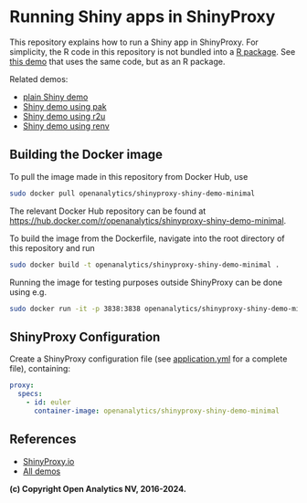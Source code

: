 # Running Shiny apps in ShinyProxy

This repository explains how to run a Shiny app in ShinyProxy. For simplicity,
the R code in this repository is not bundled into
a [R package](https://r-pkgs.org/).
See [this demo](https://github.com/openanalytics/shinyproxy-shiny-demo) that uses the
same code, but as an R package.

Related demos:

- [plain Shiny demo](https://github.com/openanalytics/shinyproxy-shiny-demo)
- [Shiny demo using pak](https://github.com/openanalytics/shinyproxy-shiny-pak-demo)
- [Shiny demo using r2u](https://github.com/openanalytics/shinyproxy-shiny-r2u-demo)
- [Shiny demo using renv](https://github.com/openanalytics/shinyproxy-shiny-renv-demo)

## Building the Docker image

To pull the image made in this repository from Docker Hub, use

```bash
sudo docker pull openanalytics/shinyproxy-shiny-demo-minimal
```

The relevant Docker Hub repository can be found at <https://hub.docker.com/r/openanalytics/shinyproxy-shiny-demo-minimal>.

To build the image from the Dockerfile, navigate into the root directory of this repository and run

```bash
sudo docker build -t openanalytics/shinyproxy-shiny-demo-minimal .
```

Running the image for testing purposes outside ShinyProxy can be done using e.g.

```bash
sudo docker run -it -p 3838:3838 openanalytics/shinyproxy-shiny-demo-minimal
```

## ShinyProxy Configuration

Create a ShinyProxy configuration file (see [application.yml](application.yml)
for a complete file), containing:

```yaml
proxy:
  specs:
    - id: euler
      container-image: openanalytics/shinyproxy-shiny-demo-minimal
```

## References

- [ShinyProxy.io](https://shinyproxy.io/)
- [All demos](https://shinyproxy.io/documentation/demos/)

**(c) Copyright Open Analytics NV, 2016-2024.**
